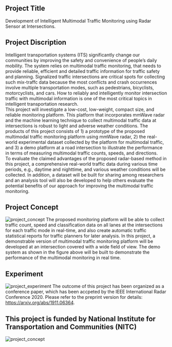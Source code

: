 ## Project Title
Development of Intelligent Multimodal Traffic Monitoring using Radar Sensor at Intersections.

## Project Discription
Intelligent transportation systems (ITS) significantly change our communities by improving the safety and convenience of people’s daily mobility. The system relies on multimodal traffic monitoring, that needs to provide reliable, efficient and detailed traffic information for traffic safety and planning. Signalized traffic intersections are critical spots for collecting such mix-traffc data because the most conflicts and crash occurrences involve multiple transportation modes, such as pedestrians, bicyclists, motorcyclists, and cars. How to reliably and intelligently monitor intersection traffic with multimodal information is one of the most critical topics in intelligent transportation research.  
This project will investigate a low-cost, low-weight, compact size, and reliable monitoring platform. This platform that incorporates mmWave radar and the machine learning technique to collect multimodal traffic data at intersections is robust to light and adverse weather conditions. The products of this project consists of 1) a prototype of the proposed multimodal traffic monitoring platform using mmWave radar, 2) the real-world experimental dataset collected by the platform for multimodal traffic, and 3) a demo platform at a road intersection to illustrate the performance in terms of measuring multimodal traffic counts, speeds, and directions.  
To evaluate the claimed advantages of the proposed radar-based method in this project, a comprehensive real-world traffic data during various time periods, e.g., daytime and nighttime,  and various weather conditions will be collected. In addition, a dataset will be built for sharing among researchers and an analysis tool will also be developed to help others evaluate the potential benefits of our approach for improving the multimodal traffic monitoring.

## Project Concept
![project_concept](https://github.com/radar-lab/traffic_monitoring/blob/master/report/project_concept.png)
The proposed monitoring platform will be able to collect traffic count, speed and classification data on all lanes at the intersections for each traffic mode in real-time, and also create automatic traffic statistical reports for traffic planners for later analysis. In this project, a demonstrable version of multimodal traffic monitoring platform will be developed at an intersection covered with a wide field of view. The demo system as shown in the figure above will be built to demonstrate the performance of the multimodal monitoring in real time.

## Experiment
![project_experiment](https://github.com/radar-lab/traffic_monitoring/blob/master/report/experiment.png)
The outcome of this project has been organized as a conference paper, which has been accpeted by the IEEE International Radar Conference 2020. Please refer to the preprint version for details: https://arxiv.org/abs/1911.06364.

## This project is funded by National Institute for Transportation and Communities (NITC)
![project_concept](https://github.com/radar-lab/traffic_monitoring/blob/master/report/NITC.png)
